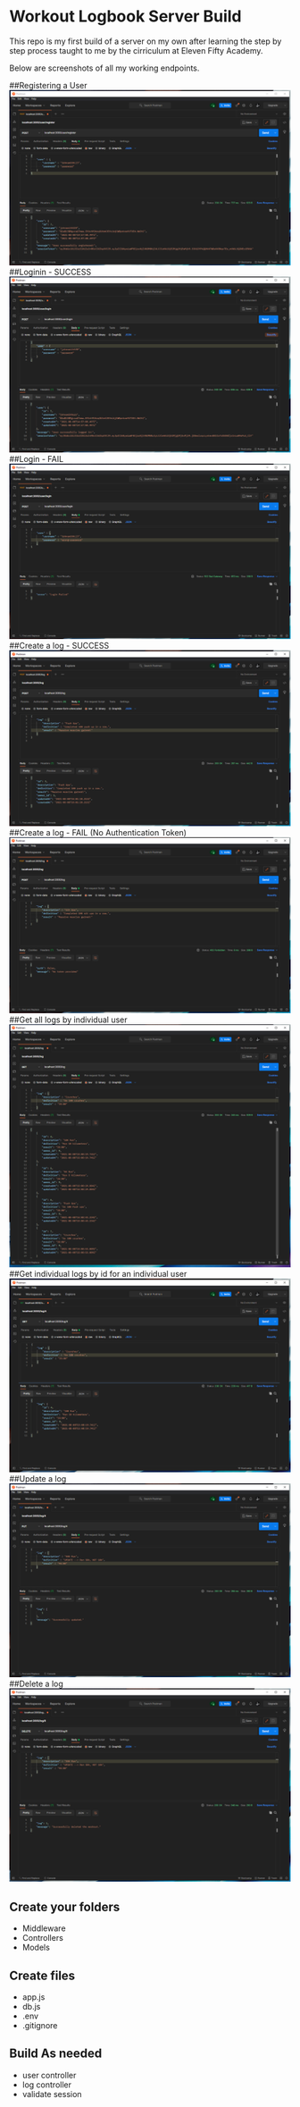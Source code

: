 # Workout Logbook Server Build

This repo is my first build of a server on my own after learning the step by step process taught to me by the cirriculum at Eleven Fifty Academy.

Below are screenshots of all my working endpoints.

##Registering a User
![screenshot](./assets/user_register-success.png)
##Loginin - SUCCESS
![screenshot](./assets/user_login-success.png)
##Login - FAIL
![screenshot](./assets/user_login-fail.png)
##Create a log - SUCCESS
![screenshot](./assets/log-create-success.png)
##Create a log - FAIL (No Authentication Token)
![screenshot](./assets/log-create-fail.png)
##Get all logs by individual user
![screenshot](./assets/log-view-all.png)
##Get individual logs by id for an individual user
![screenshot](./assets/log-view-by-id.png)
##Update a log
![screenshot](./assets/update-log.png)
##Delete a log
![screenshot](./assets/delete-log.png)

## Create your folders

- Middleware
- Controllers
- Models

## Create files

- app.js
- db.js
- .env
- .gitignore

## Build As needed

- user controller
- log controller
- validate session
